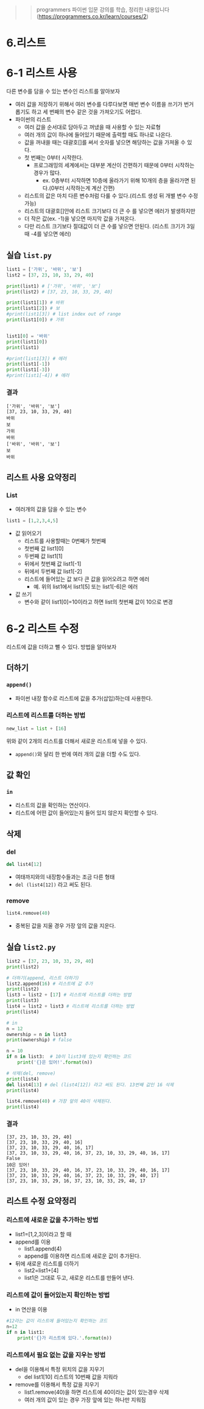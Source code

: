 >> programmers 파이썬 입문 강의를 학습, 정리한 내용입니다 (https://programmers.co.kr/learn/courses/2)

# 6.리스트



# 6-1 리스트 사용
다른 변수를 담을 수 있는 변수인 리스트를 알아보자
* 여러 값을 저장하기 위해서 여러 변수를 다루다보면 매번 변수 이름을 쓰기가 번거롭기도 하고 세 번째의 변수 같은 것을 가져오기도 어렵다.
* 파이썬의 리스트
  * 여러 값을 순서대로 담아두고 꺼냈을 때 사용할 수 있는 자료형
  * 여러 개의 값이 하나에 들어있기 때문에 출력할 때도 하나로 나온다.
  * 값을 꺼내쓸 때는 대괄호[]를 써서 숫자를 넣으면 해당하는 값을 가져올 수 있다.
  * 첫 번째는 0부터 시작한다.
    * 프로그래밍의 세계에서는 대부분 계산이 간편하기 때문에 0부터 시작하는 경우가 많다.
      * ex. 0층부터 시작하면 10층에 올라가기 위해 10개의 층을 올라가면 된다.(0부터 시작하는게 계산 간편)
  * 리스트의 값은 마치 다른 변수처럼 다룰 수 있다.(리스트 생성 뒤 개별 변수 수정 가능)
  * 리스트의 대괄호[]안에 리스트 크기보다 더 큰 수 를 넣으면 에러가 발생하지만 
  * 더 작은 값(ex. -1)을 넣으면 마지막 값을 가져온다. 
  * 다만 리스트 크기보다 절대값이 더 큰 수를 넣으면 안된다. (리스트 크기가 3일때 -4를 넣으면 에러)
## 실습 `list.py`
```py
list1 = ['가위', '바위', '보']
list2 = [37, 23, 10, 33, 29, 40]

print(list1) # ['가위', '바위', '보']
print(list2) # [37, 23, 10, 33, 29, 40]

print(list1[1]) # 바위
print(list1[2]) # 보
#print(list1[3]) # list index out of range
print(list1[0]) # 가위


list1[0] = '바위'
print(list1[0])
print(list1)

#print(list1[3]) # 에러
print(list1[-1])
print(list1[-3])
#print(list1[-4]) # 에러
```
### 결과
```
['가위', '바위', '보']
[37, 23, 10, 33, 29, 40]
바위
보
가위
바위
['바위', '바위', '보']
보
바위
```
## 리스트 사용 요약정리
### List
* 여러개의 값을 담을 수 있는 변수
```py
list1 = [1,2,3,4,5]
```
* 값 읽어오기
  * 리스트를 사용할때는 0번째가 첫번째
  * 첫번째 값 list1[0]
  * 두번째 값 list1[1]
  * 뒤에서 첫번째 값 list1[-1]
  * 뒤에서 두번째 값 list1[-2]
  * 리스트에 들어있는 값 보다 큰 값을 읽어오려고 하면 에러
    * 예. 위의 list1에서 list1[5] 또는 list1[-6]은 에러
* 값 쓰기
  * 변수와 같이 list1[0]=10이라고 하면 list의 첫번째 값이 10으로 변경


# 6-2 리스트 수정
리스트에 값을 더하고 뺄 수 있다. 방법을 알아보자
## 더하기
### `append()`
* 파이썬 내장 함수로 리스트에 값을 추가(삽입)하는데 사용한다.
### 리스트에 리스트를 더하는 방법
```py
new_list = list + [16]
```
위와 같이 2개의 리스트를 더해서 새로운 리스트에 넣을 수 있다.
* `append()`와 달리 한 번에 여러 개의 값을 더할 수도 있다.
## 값 확인
### `in`
* 리스트의 값을 확인하는 연산이다.
* 리스트에 어떤 값이 들어있는지 들어 있지 않은지 확인할 수 있다.
## 삭제
### del
```py
del list4[12]
```
* 여태까지와의 내장함수들과는 조금 다른 형태
* `del (list4[12])` 라고 써도 된다.
### remove
```py
list4.remove(40)
```
* 중복된 값을 지울 경우 가장 앞의 값을 지운다.

## 실습 `list2.py`
```py
list2 = [37, 23, 10, 33, 29, 40]
print(list2) 

# 더하기(append, 리스트 더하기)
list2.append(16) # 리스트에 값 추가
print(list2)
list3 = list2 + [17] # 리스트에 리스트를 더하는 방법
print(list3)
list4 = list2 + list3 # 리스트에 리스트를 더하는 방법
print(list4)

# in
n = 12
ownership = n in list3
print(ownership) # false

n = 10
if n in list3:  # 10이 list3에 있는지 확인하는 코드
    print('{}은 있어!'.format(n))

# 삭제(del, remove)
print(list4)
del list4[13] # del (list4[12]) 라고 써도 된다. 13번째 값인 16 삭제
print(list4)

list4.remove(40) # 가장 앞의 40이 삭제된다.
print(list4)
```
### 결과
```
[37, 23, 10, 33, 29, 40]
[37, 23, 10, 33, 29, 40, 16]
[37, 23, 10, 33, 29, 40, 16, 17]
[37, 23, 10, 33, 29, 40, 16, 37, 23, 10, 33, 29, 40, 16, 17]
False
10은 있어!
[37, 23, 10, 33, 29, 40, 16, 37, 23, 10, 33, 29, 40, 16, 17]
[37, 23, 10, 33, 29, 40, 16, 37, 23, 10, 33, 29, 40, 17]
[37, 23, 10, 33, 29, 16, 37, 23, 10, 33, 29, 40, 17
```

## 리스트 수정 요약정리
### 리스트에 새로운 값을 추가하는 방법
* list1=[1,2,3]이라고 할 때
* append를 이용
  * list1.append(4)
  * append를 이용하면 리스트에 새로운 값이 추가된다.
* 뒤에 새로운 리스트를 더하기
  * list2=list1+[4]
  * list1은 그대로 두고, 새로운 리스트를 만들어 낸다.
### 리스트에 값이 들어있는지 확인하는 방법
* in 연산을 이용
```py
#12라는 값이 리스트에 들어있는지 확인하는 코드
n=12
if n in list1:
    print('{}가 리스트에 있다.'.format(n))
```
### 리스트에서 필요 없는 값을 지우는 방법
* del을 이용해서 특정 위치의 값을 지우기
  * del list1[10] 리스트의 10번째 값을 지워라
* remove를 이용해서 특정 값을 지우기
  * list1.remove(40)을 하면 리스트에 40이라는 값이 있는경우 삭제
  * 여러 개의 값이 있는 경우 가장 앞에 있는 하나만 지워짐
